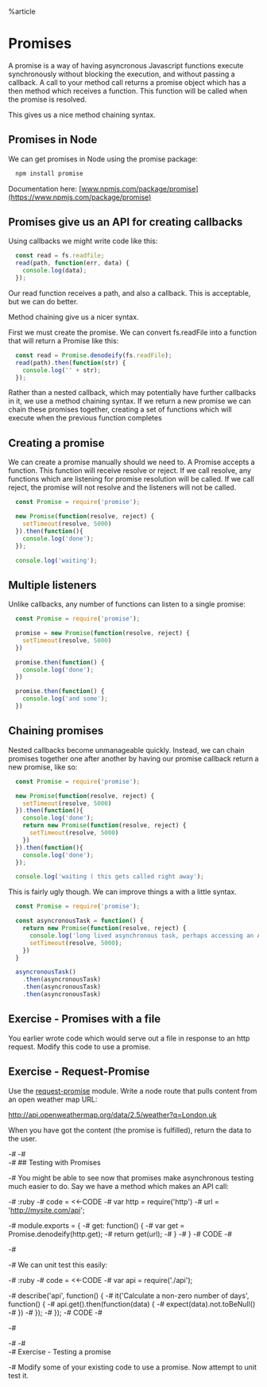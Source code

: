 %article


# Promises

A promise is a way of having asyncronous Javascript functions execute synchronously without blocking the execution, and without passing a callback. A call to your method call returns a promise object which has a then method which receives a function. This function will be called when the promise is resolved.

This gives us a nice method chaining syntax.

## Promises in Node

We can get promises in Node using the promise package:

```js
  npm install promise
```





Documentation here: [www.npmjs.com/package/promise](https://www.npmjs.com/package/promise)

## Promises give us an API for creating callbacks

Using callbacks we might write code like this:

```js
  const read = fs.readfile;
  read(path, function(err, data) {
    console.log(data);
  });
```





Our read function receives a path, and also a callback. This is acceptable, but we can do better.

Method chaining give us a nicer syntax.

First we must create the promise. We can convert fs.readFile into a function that will return a Promise like this:

```js
  const read = Promise.denodeify(fs.readFile);
  read(path).then(function(str) {
    console.log('' + str);
  });
```





Rather than a nested callback, which may potentially have further callbacks in it, we use a method chaining syntax. If we return a new promise we can chain these promises together, creating a set of functions which will execute when the previous function completes


## Creating a promise

We can create a promise manually should we need to. A Promise accepts a function. This function will receive resolve or reject. If we call resolve, any functions which are listening for promise resolution will be called. If we call reject, the promise will not resolve and the listeners will not be called.

```js
  const Promise = require('promise');

  new Promise(function(resolve, reject) {
    setTimeout(resolve, 5000)
  }).then(function(){
    console.log('done');
  });

  console.log('waiting');
```






## Multiple listeners

Unlike callbacks, any number of functions can listen to a single promise:

```js
  const Promise = require('promise');

  promise = new Promise(function(resolve, reject) {
    setTimeout(resolve, 5000)
  })

  promise.then(function() {
    console.log('done');
  })

  promise.then(function() {
    console.log('and some');
  })
```





## Chaining promises

Nested callbacks become unmanageable quickly. Instead, we can chain promises together one after another by having our promise callback return a new promise, like so:


```js
  const Promise = require('promise');

  new Promise(function(resolve, reject) {
    setTimeout(resolve, 5000)
  }).then(function(){
    console.log('done');
    return new Promise(function(resolve, reject) {
      setTimeout(resolve, 5000)
    })
  }).then(function(){
    console.log('done');
  });

  console.log('waiting ( this gets called right away');
```





This is fairly ugly though. We can improve things a with a little syntax.

```js
  const Promise = require('promise');

  const asyncronousTask = function() {
    return new Promise(function(resolve, reject) {
      console.log('long lived asynchronous task, perhaps accessing an API');
      setTimeout(resolve, 5000);
    })
  }

  asyncronousTask()
    .then(asyncronousTask)
    .then(asyncronousTask)
    .then(asyncronousTask)
```







## Exercise - Promises with a file

You earlier wrote code which would serve out a file in response to an http request. Modify this code to use a promise.




## Exercise - Request-Promise

Use the [request-promise](https://github.com/tyabonil/request-promise) module. Write a node route that pulls content from an open weather map URL:

<http://api.openweathermap.org/data/2.5/weather?q=London,uk>

When you have got the content (the promise is fulfilled), return the data to the user.

-# 
-#   
-#     ## Testing with Promises

-#     You might be able to see now that promises make asynchronous testing much easier to do. Say we have a method which makes an API call:

-#   :ruby
-#     code = <<-CODE
-#     var http = require('http')
-#       url = 'http://mysite.com/api';

-#     module.exports = {
-#       get: function() {
-#         var get = Promise.denodeify(http.get);
-#         return get(url);
-#       }
-#     }
-#     CODE
-#   

-#   

-#     We can unit test this easily:

-#   :ruby
-#     code = <<-CODE
-#     var api = require('./api');

-#     describe('api', function() {
-#       it('Calculate a non-zero number of days', function() {
-#         api.get().then(function(data) {
-#           expect(data).not.toBeNull()
-#         })
-#       });
-#     });
-#     CODE
-#   

-#   

-# 
-#   
-#     Exercise - Testing a promise

-#     Modify some of your existing code to use a promise. Now attempt to unit test it.
